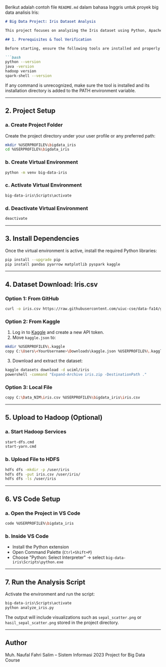 Berikut adalah contoh file `README.md` dalam bahasa Inggris untuk proyek big data analisis Iris:

````markdown
# Big Data Project: Iris Dataset Analysis

This project focuses on analyzing the Iris dataset using Python, Apache Spark, and data visualization libraries. It is developed as part of the Big Data course at the Information Systems Program, Universitas Hasanuddin (UNHAS), 2025.

## 1. Prerequisites & Tool Verification

Before starting, ensure the following tools are installed and properly configured in your system's PATH:

```bash
python --version
java -version
hadoop version
spark-shell --version
````

If any command is unrecognized, make sure the tool is installed and its installation directory is added to the PATH environment variable.

---

## 2. Project Setup

### a. Create Project Folder

Create the project directory under your user profile or any preferred path:

```bash
mkdir %USERPROFILE%\bigdata_iris
cd %USERPROFILE%\bigdata_iris
```

### b. Create Virtual Environment

```bash
python -m venv big-data-iris
```

### c. Activate Virtual Environment

```bash
big-data-iris\Scripts\activate
```

### d. Deactivate Virtual Environment

```bash
deactivate
```

---

## 3. Install Dependencies

Once the virtual environment is active, install the required Python libraries:

```bash
pip install --upgrade pip
pip install pandas pyarrow matplotlib pyspark kaggle
```

---

## 4. Dataset Download: Iris.csv

### Option 1: From GitHub

```bash
curl -o iris.csv https://raw.githubusercontent.com/uiuc-cse/data-fa14/gh-pages/data/iris.csv
```

### Option 2: From Kaggle

1. Log in to [Kaggle](https://www.kaggle.com/account) and create a new API token.
2. Move `kaggle.json` to:

```bash
mkdir %USERPROFILE%\.kaggle
copy C:\Users\<YourUsername>\Downloads\kaggle.json %USERPROFILE%\.kaggle\
```

3. Download and extract the dataset:

```bash
kaggle datasets download -d uciml/iris
powershell -command "Expand-Archive iris.zip -DestinationPath ."
```

### Option 3: Local File

```bash
copy C:\Data_NIM\iris.csv %USERPROFILE%\bigdata_iris\iris.csv
```

---

## 5. Upload to Hadoop (Optional)

### a. Start Hadoop Services

```bash
start-dfs.cmd
start-yarn.cmd
```

### b. Upload File to HDFS

```bash
hdfs dfs -mkdir -p /user/iris
hdfs dfs -put iris.csv /user/iris/
hdfs dfs -ls /user/iris
```

---

## 6. VS Code Setup

### a. Open the Project in VS Code

```bash
code %USERPROFILE%\bigdata_iris
```

### b. Inside VS Code

* Install the Python extension
* Open Command Palette (`Ctrl+Shift+P`)
* Choose "Python: Select Interpreter" → select `big-data-iris\Scripts\python.exe`

---

## 7. Run the Analysis Script

Activate the environment and run the script:

```bash
big-data-iris\Scripts\activate
python analyze_iris.py
```

The output will include visualizations such as `sepal_scatter.png` or `hasil_sepal_scatter.png` stored in the project directory.

---

## Author

Muh. Naufal Fahri Salim – Sistem Informasi 2023
Project for Big Data Course


